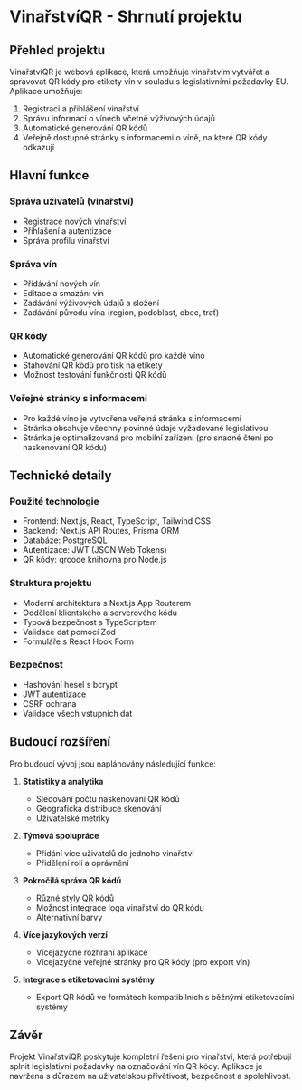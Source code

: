 # VinařstvíQR - Shrnutí projektu

## Přehled projektu

VinařstvíQR je webová aplikace, která umožňuje vinařstvím vytvářet a spravovat QR kódy pro etikety vín v souladu s legislativními požadavky EU. Aplikace umožňuje:

1. Registraci a přihlášení vinařství
2. Správu informací o vínech včetně výživových údajů
3. Automatické generování QR kódů
4. Veřejně dostupné stránky s informacemi o víně, na které QR kódy odkazují

## Hlavní funkce

### Správa uživatelů (vinařství)
- Registrace nových vinařství
- Přihlášení a autentizace
- Správa profilu vinařství

### Správa vín
- Přidávání nových vín
- Editace a smazání vín
- Zadávání výživových údajů a složení
- Zadávání původu vína (region, podoblast, obec, trať)

### QR kódy
- Automatické generování QR kódů pro každé víno
- Stahování QR kódů pro tisk na etikety
- Možnost testování funkčnosti QR kódů

### Veřejné stránky s informacemi
- Pro každé víno je vytvořena veřejná stránka s informacemi
- Stránka obsahuje všechny povinné údaje vyžadované legislativou
- Stránka je optimalizovaná pro mobilní zařízení (pro snadné čtení po naskenování QR kódu)

## Technické detaily

### Použité technologie
- Frontend: Next.js, React, TypeScript, Tailwind CSS
- Backend: Next.js API Routes, Prisma ORM
- Databáze: PostgreSQL
- Autentizace: JWT (JSON Web Tokens)
- QR kódy: qrcode knihovna pro Node.js

### Struktura projektu
- Moderní architektura s Next.js App Routerem
- Oddělení klientského a serverového kódu
- Typová bezpečnost s TypeScriptem
- Validace dat pomocí Zod
- Formuláře s React Hook Form

### Bezpečnost
- Hashování hesel s bcrypt
- JWT autentizace
- CSRF ochrana
- Validace všech vstupních dat

## Budoucí rozšíření

Pro budoucí vývoj jsou naplánovány následující funkce:

1. **Statistiky a analytika**
   - Sledování počtu naskenování QR kódů
   - Geografická distribuce skenování
   - Uživatelské metriky

2. **Týmová spolupráce**
   - Přidání více uživatelů do jednoho vinařství
   - Přidělení rolí a oprávnění

3. **Pokročilá správa QR kódů**
   - Různé styly QR kódů
   - Možnost integrace loga vinařství do QR kódu
   - Alternativní barvy

4. **Více jazykových verzí**
   - Vícejazyčné rozhraní aplikace
   - Vícejazyčné veřejné stránky pro QR kódy (pro export vín)

5. **Integrace s etiketovacími systémy**
   - Export QR kódů ve formátech kompatibilních s běžnými etiketovacími systémy

## Závěr

Projekt VinařstvíQR poskytuje kompletní řešení pro vinařství, která potřebují splnit legislativní požadavky na označování vín QR kódy. Aplikace je navržena s důrazem na uživatelskou přívětivost, bezpečnost a spolehlivost.